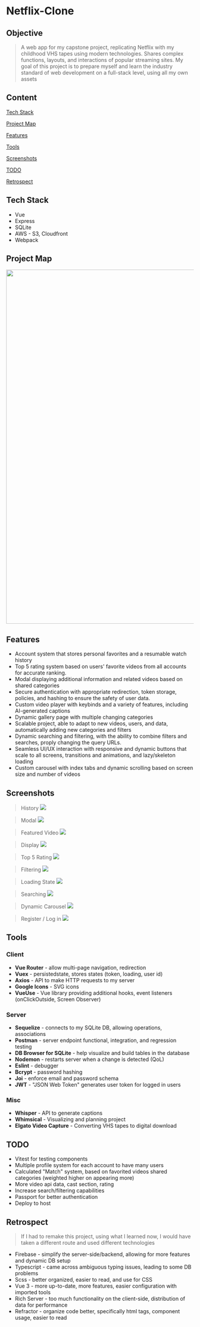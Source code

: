 # Netflix-Clone
## Objective
> A web app for my capstone project, replicating Netflix with my childhood VHS tapes using modern technologies. Shares complex functions, layouts, and interactions of popular streaming sites. My goal of this project is to prepare myself and learn the industry standard of web development on a full-stack level, using all my own assets

## Content
[Tech Stack](https://github.com/BrenanMarenger/Capstone-Project#tech-stack)

[Project Map](https://github.com/BrenanMarenger/Capstone-Project#project-map)

[Features](https://github.com/BrenanMarenger/Capstone-Project#features)

[Tools](https://github.com/BrenanMarenger/Capstone-Project#tools)

[Screenshots](https://github.com/BrenanMarenger/Capstone-Project#screenshots)

[TODO](https://github.com/BrenanMarenger/Capstone-Project#todo)

[Retrospect](https://github.com/BrenanMarenger/Capstone-Project#retrospect)

## Tech Stack
* Vue
* Express
* SQLite
* AWS - S3, Cloudfront
* Webpack

## Project Map
<p align="center">
  <img src="https://github.com/BrenanMarenger/Capstone-Project/blob/main/Map%401.25x.png" width="950" />
</p>

## Features
* Account system that stores personal favorites and a resumable watch history
* Top 5 rating system based on users' favorite videos from all accounts for accurate ranking.
* Modal displaying additional information and related videos based on shared categories
* Secure authentication with appropriate redirection, token storage, policies, and hashing to ensure the safety of user data.
* Custom video player with keybinds and a variety of features, including AI-generated captions
* Dynamic gallery page with multiple changing categories
* Scalable project, able to adapt to new videos, users, and data, automatically adding new categories and filters 
* Dynamic searching and filtering, with the ability to combine filters and searches, proply changing the query URLs.
* Seamless UI/UX interaction with responsive and dynamic buttons that scale to all screens, transitions and animations, and lazy/skeleton loading
* Custom carousel with index tabs and dynamic scrolling based on screen size and number of videos


## Screenshots

> History 
![](https://github.com/BrenanMarenger/Capstone-Project/blob/main/Img/History.PNG)

> Modal
![](https://github.com/BrenanMarenger/Capstone-Project/blob/main/Img/Modal2.gif)

> Featured Video
![](https://github.com/BrenanMarenger/Capstone-Project/blob/main/Img/Feature.gif)

> Display
![](https://github.com/BrenanMarenger/Capstone-Project/blob/main/Img/Display.PNG)

> Top 5 Rating 
![](https://github.com/BrenanMarenger/Capstone-Project/blob/main/Img/Top5.PNG)

> Filtering
![](https://github.com/BrenanMarenger/Capstone-Project/blob/main/Img/NavBar.PNG)

> Loading State
![](https://github.com/BrenanMarenger/Capstone-Project/blob/main/Img/Loading.gif)

> Searching
![](https://github.com/BrenanMarenger/Capstone-Project/blob/main/Img/Searching.PNG)

> Dynamic Carousel
![](https://github.com/BrenanMarenger/Capstone-Project/blob/main/Img/Carousel.gif)

> Register / Log in
![](https://github.com/BrenanMarenger/Capstone-Project/blob/main/Img/Register.gif)

## Tools
### Client
* **Vue Router**    - allow multi-page navigation, redirection 
* **Vuex**          - persistedstate, stores states (token, loading, user id)
* **Axios**         - API to make HTTP requests to my server
* **Google Icons** - SVG icons
* **VueUse** - Vue library providing additional hooks, event listeners (onClickOutside, Screen Observer)
### Server
* **Sequelize**     - connects to my SQLite DB, allowing operations, associations 
* **Postman**     - server endpoint functional, integration, and regression testing
* **DB Browser for SQLite** - help visualize and build tables in the database
* **Nodemon**       - restarts server when a change is detected (QoL)
* **Eslint**        - debugger
* **Bcrypt**        - password hashing 
* **Joi**           - enforce email and password schema
* **JWT**           - "JSON Web Token" generates user token for logged in users
### Misc
* **Whisper**     - API to generate captions
* **Whimsical**   - Visualizing and planning project
* **Elgato Video Capture** - Converting VHS tapes to digital download

## TODO

* Vitest for testing components
* Multiple profile system for each account to have many users
* Calculated "Match" system, based on favorited videos shared categories (weighted higher on appearing more)
* More video api data, cast section, rating
* Increase search/filtering capabilities
* Passport for better authentication
* Deploy to host

## Retrospect
> If I had to remake this project, using what I learned now, I would have taken a different route and used different technologies
* Firebase - simplify the server-side/backend, allowing for more features and dynamic DB setup
* Typescript - came across ambiguous typing issues, leading to some DB problems 
* Scss - better organized, easier to read, and use for CSS 
* Vue 3 - more up-to-date, more features, easier configuration with imported tools
* Rich Server - too much functionality on the client-side, distribution of data for performance
* Refractor - organize code better, specifically html tags, component usage, easier to read  



